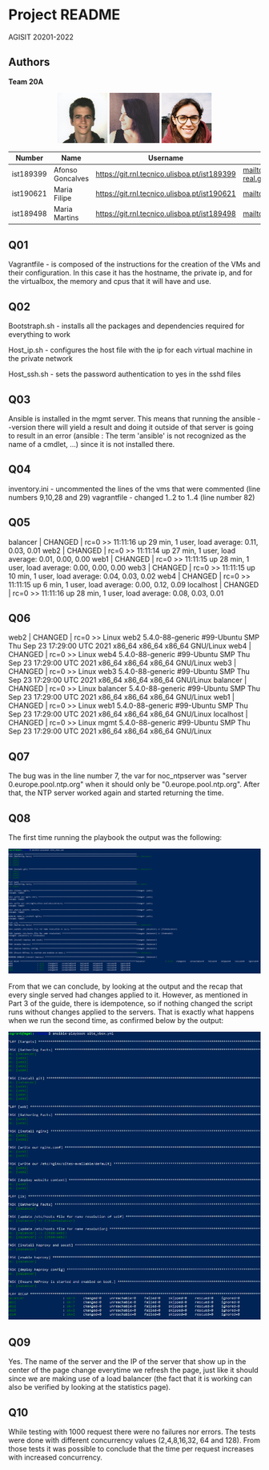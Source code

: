 # Project README

AGISIT 20201-2022

## Authors

[//]: # (fill the following line with the Group Identifier, for example 03A or 12T, and then delete THIS line)
**Team 20A**

[//]: # (use photos of team members 150px height, square; and then delete THIS line)
<p align=center>
    <img src="../../doc/img/ist189399.png">
    <img src="../../doc/img/ist190621.png">
    <img src="../../doc/img/ist189498.png">
</p>


[//]: # (fill the following table with identifiers of each team member; and then delete THIS line)

| Number | Name              | Username                                     | Email                               |
| -------|-------------------|----------------------------------------------| ------------------------------------|
| ist189399 | Afonso Goncalves | <https://git.rnl.tecnico.ulisboa.pt/ist189399> | <mailto:afonso.corte-real.goncalves@tecnico.ulisboa.pt> |
| ist190621 | Maria Filipe | <https://git.rnl.tecnico.ulisboa.pt/ist190621> | <mailto:maria.j.d.c.filipe@tecnico.ulisboa.pt> |
| ist189498 | Maria Martins | <https://git.rnl.tecnico.ulisboa.pt/ist189498> | <mailto:maria.d.martins@tecnico.ulisboa.pt> |

## Q01
Vagrantfile - is composed of the instructions for the creation of the VMs and their configuration.
In this case it has the hostname, the private ip, and for the virtualbox, the memory and cpus that it will have and use.

## Q02
Bootstraph.sh - installs all the packages and dependencies required for everything to work

Host_ip.sh - configures the host file with the ip for each virtual machine in the private network

Host_ssh.sh - sets the password authentication to yes in the sshd files


## Q03
Ansible is installed in the mgmt server. This means that running the ansible --version there will yield a result and doing it outside of that server is going to result in an error (ansible : The term 'ansible' is not recognized as the name of a cmdlet, ...) since it is not installed there.


## Q04
inventory.ini - uncommented the lines of the vms that were commented (line numbers 9,10,28 and 29)
vagrantfile - changed 1..2 to 1..4 (line number 82)


## Q05
balancer | CHANGED | rc=0 >>
 11:11:16 up 29 min,  1 user,  load average: 0.11, 0.03, 0.01
web2 | CHANGED | rc=0 >>
 11:11:14 up 27 min,  1 user,  load average: 0.01, 0.00, 0.00
web1 | CHANGED | rc=0 >>
 11:11:15 up 28 min,  1 user,  load average: 0.00, 0.00, 0.00
web3 | CHANGED | rc=0 >>
 11:11:15 up 10 min,  1 user,  load average: 0.04, 0.03, 0.02
web4 | CHANGED | rc=0 >>
 11:11:15 up 6 min,  1 user,  load average: 0.00, 0.12, 0.09
localhost | CHANGED | rc=0 >>
 11:11:16 up 28 min,  1 user,  load average: 0.08, 0.03, 0.01


## Q06
web2 | CHANGED | rc=0 >>
Linux web2 5.4.0-88-generic #99-Ubuntu SMP Thu Sep 23 17:29:00 UTC 2021 x86_64 x86_64 x86_64 GNU/Linux
web4 | CHANGED | rc=0 >>
Linux web4 5.4.0-88-generic #99-Ubuntu SMP Thu Sep 23 17:29:00 UTC 2021 x86_64 x86_64 x86_64 GNU/Linux
web3 | CHANGED | rc=0 >>
Linux web3 5.4.0-88-generic #99-Ubuntu SMP Thu Sep 23 17:29:00 UTC 2021 x86_64 x86_64 x86_64 GNU/Linux
balancer | CHANGED | rc=0 >>
Linux balancer 5.4.0-88-generic #99-Ubuntu SMP Thu Sep 23 17:29:00 UTC 2021 x86_64 x86_64 x86_64 GNU/Linux
web1 | CHANGED | rc=0 >>
Linux web1 5.4.0-88-generic #99-Ubuntu SMP Thu Sep 23 17:29:00 UTC 2021 x86_64 x86_64 x86_64 GNU/Linux
localhost | CHANGED | rc=0 >>
Linux mgmt 5.4.0-88-generic #99-Ubuntu SMP Thu Sep 23 17:29:00 UTC 2021 x86_64 x86_64 x86_64 GNU/Linux


## Q07
The bug was in the line number 7, the var for noc_ntpserver was "server 0.europe.pool.ntp.org" when it should only be "0.europe.pool.ntp.org". After that, the NTP server worked again and started returning the time.

## Q08
The first time running the playbook the output was the following:

<p align=center>
    <img src="doc/img/Capture1.PNG">
</p>

From that we can conclude, by looking at the output and the recap that every single served had changes applied to it.
However, as mentioned in Part 3 of the guide, there is idempotence, so if nothing changed the script runs without changes applied to the servers. That is exactly what happens when we run the second time, as confirmed below by the output:

<p align=center>
    <img src="doc/img/Capture2.PNG">
</p>

## Q09
Yes. The name of the server and the IP of the server that show up in the center of the page change everytime we refresh the page, just like it should since we are making use of a load balancer (the fact that it is working can also be verified by looking at the statistics page).

## Q10
While testing with 1000 request there were no failures nor errors. The tests were done with different concurrency values (2,4,8,16,32, 64 and 128). From those tests it was possible to conclude that the time per request increases with increased concurrency.
